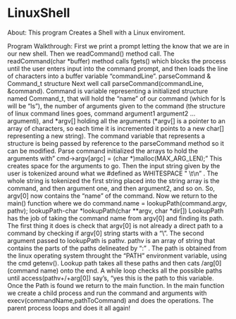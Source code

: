 # LinuxShell
About: This program Creates a Shell with a Linux enviroment.

Program Walkthrough:
  First we print a prompt letting the know that we are in our new shell. Then we readCommand() method call. The readCommand(char *buffer) method calls fgets() which blocks the process until the user enters input into the command prompt, and then loads the line of characters into a buffer variable “commandLine”. 
parseCommand & Command_t structure
Next well call parseCommand(commandLine, &command). Command is variable representing a initialized structure named Command_t, that will hold the “name” of our command (which for ls will be “ls”), the number of arguments given to the command (the structure of linux command lines goes, command argument1 argument2 … argumenti), and *argv[] holding all the arguments  (*argv[] is a pointer to an array of characters, so each time it is incremented it points to a new char[] representing a new string). The command variable that represents a structure is being passed by reference to the parseCommand method so it can be modified. Parse command initialized the arrays to hold the arguments with” cmd->argv[argc] = (char *)malloc(MAX_ARG_LEN);”  This creates space for the arguments to go. Then the input string given by the user is tokenized around what we #defined as WHITESPACE  " \t\n”  . The whole string is tokenized the first string placed into the string array is the command, and then argument one, and then argument2, and so on. So, argv[0] now contains the “name” of the command. Now we return to the main() function where we do command.name = lookupPath(command.argv, pathv);
lookupPath-char *lookupPath(char **argv, char *dir[])
LookupPath has the job of taking the command name from argv[0] and finding its path. The first thing it does is check that argv[0] is not already a direct path to a command by checking if argv[0] string starts with a “\”. The second argument passed to lookupPath is pathv. pathv is an array of string that contains the parts of the paths delineated by “:” . The path is obtained from the linux operating system throught the “PATH” environment variable, using the cmd getenv(). Lookup path takes all these paths and then cats /arg[0](command name) onto the end. A while loop checks all the possible paths until access(pathv+/+arg[0]) say’s, “yes this is the path to this variable. Once the Path is found we return to the main function. In the main function we create a child process and run the command and arguments with execv(commandName,pathToCommand) and does the operations. The parent process loops and does it all again!
